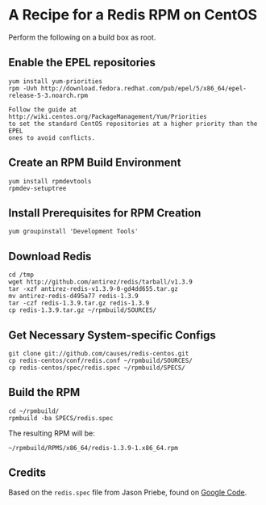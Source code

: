 # A Recipe for a Redis RPM on CentOS

Perform the following on a build box as root.

## Enable the EPEL repositories

    yum install yum-priorities
    rpm -Uvh http://download.fedora.redhat.com/pub/epel/5/x86_64/epel-release-5-3.noarch.rpm
    
    Follow the guide at http://wiki.centos.org/PackageManagement/Yum/Priorities
    to set the standard CentOS repositories at a higher priority than the EPEL
    ones to avoid conflicts.

## Create an RPM Build Environment
    yum install rpmdevtools
    rpmdev-setuptree

## Install Prerequisites for RPM Creation

    yum groupinstall 'Development Tools'

## Download Redis

    cd /tmp
    wget http://github.com/antirez/redis/tarball/v1.3.9
    tar -xzf antirez-redis-v1.3.9-0-gd4dd655.tar.gz
    mv antirez-redis-d495a77 redis-1.3.9
    tar -czf redis-1.3.9.tar.gz redis-1.3.9
    cp redis-1.3.9.tar.gz ~/rpmbuild/SOURCES/

## Get Necessary System-specific Configs

    git clone git://github.com/causes/redis-centos.git
    cp redis-centos/conf/redis.conf ~/rpmbuild/SOURCES/
    cp redis-centos/spec/redis.spec ~/rpmbuild/SPECS/

## Build the RPM

    cd ~/rpmbuild/
    rpmbuild -ba SPECS/redis.spec

The resulting RPM will be:

    ~/rpmbuild/RPMS/x86_64/redis-1.3.9-1.x86_64.rpm

## Credits

Based on the `redis.spec` file from Jason Priebe, found on [Google Code][gc].

 [gc]: http://groups.google.com/group/redis-db/files
